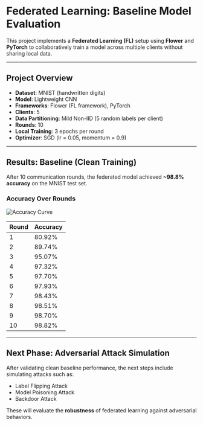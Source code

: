 # Federated Learning: Baseline Model Evaluation

This project implements a **Federated Learning (FL)** setup using **Flower** and **PyTorch** to collaboratively train a model across multiple clients without sharing local data.

---

## Project Overview

- **Dataset**: MNIST (handwritten digits)
- **Model**: Lightweight CNN
- **Frameworks**: Flower (FL framework), PyTorch
- **Clients**: 5
- **Data Partitioning**: Mild Non-IID (5 random labels per client)
- **Rounds**: 10
- **Local Training**: 3 epochs per round
- **Optimizer**: SGD (lr = 0.05, momentum = 0.9)

---

## Results: Baseline (Clean Training)

After 10 communication rounds, the federated model achieved **~98.8% accuracy** on the MNIST test set.

### Accuracy Over Rounds

![Accuracy Curve](./6bf6b6cf-0039-4b9f-8abe-c38aadc8639a.png)

| Round | Accuracy |
|:------|:---------|
| 1     | 80.92%   |
| 2     | 89.74%   |
| 3     | 95.07%   |
| 4     | 97.32%   |
| 5     | 97.70%   |
| 6     | 97.93%   |
| 7     | 98.43%   |
| 8     | 98.51%   |
| 9     | 98.70%   |
| 10    | 98.82%   |

---

## Next Phase: Adversarial Attack Simulation

After validating clean baseline performance, the next steps include simulating attacks such as:
- Label Flipping Attack
- Model Poisoning Attack
- Backdoor Attack

These will evaluate the **robustness** of federated learning against adversarial behaviors.
